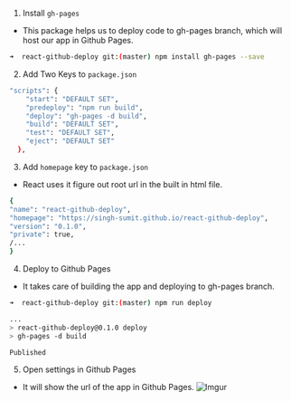 1. Install `gh-pages`
- This package helps us to deploy code to gh-pages branch, which will host our app in Github Pages.
```sh
➜  react-github-deploy git:(master) npm install gh-pages --save
```

2. Add Two Keys to `package.json`
```sh
"scripts": {
    "start": "DEFAULT SET",
    "predeploy": "npm run build",
    "deploy": "gh-pages -d build",
    "build": "DEFAULT SET",
    "test": "DEFAULT SET",
    "eject": "DEFAULT SET"
  },
  ```

  3. Add `homepage` key to `package.json`
  - React uses it figure out root url in the built in html file.
  ```sh
  {
  "name": "react-github-deploy",
  "homepage": "https://singh-sumit.github.io/react-github-deploy",
  "version": "0.1.0",
  "private": true,
  /...
  }
  ```

  4. Deploy to Github Pages
  - It takes care of building the app and deploying to gh-pages branch.
  ```sh
  ➜  react-github-deploy git:(master) npm run deploy

  ...
  > react-github-deploy@0.1.0 deploy
  > gh-pages -d build

  Published
  ```

  5. Open settings in Github Pages
- It will show the url of the app in Github Pages.
  ![Imgur](https://imgur.com/zalksBV.png)